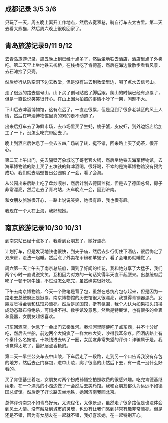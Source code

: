## 成都记录 3/5 3/6

只玩了一天，周五晚上离开工作地点，然后去宽窄巷，骑自行车去太古里。第二天去看大熊猫，然后周六晚上很晚回家了。

## 青岛旅游记录9/11 9/12

去青岛旅游记录，周五晚上到已经十点多了，然后坐地铁去酒店，酒店里点了外卖吃。第二天早上坐地铁去栈桥，在栈桥吃了肯德基，然后在海边散散步看看风景，去石滩捡了贝壳。

然后步行从防空洞下边去教堂，但是没有进去到教堂里边，喝了点水去信号山。

走了很远的路去信号山，山下买了创可贴贴了脚后跟，爬山的时候已经有点累了，但是一直说说笑笑很开心。在山上因为拍照的事情小吵了一架，问题不大。

下山后去啤酒博物馆，这有点远了，一直走很累，但是见到了很多老城区的风土人情，然后在啤酒博物馆里真的累的走不动道了。

出来后打车去了海鲜市场，去市场里买了生蚝，梭子蟹，皮皮虾，到外边饭店给加工了一下，没怎么吃完带回去了。

晚上到酒店后休息了一会去五四广场转了转，挺不错，回来路上买了奶茶，很开心。

第二天上午出门，先去隔壁万象城吃了哥老官火锅，然后坐地铁去海军博物馆，去海军博物馆的路上买了五块钱的鲜啤酒喝，很好喝，不幸的是海军博物馆没有预约成功，我们就去隔壁鲁迅公园躺了一会，看了会海。

从公园出来后路上吃了盘炒嘎啦，然后计划去德国监狱，但是去了德国总督，房子非常漂亮，然后走去了青岛站，火车晚点一会，回到济南。

和女朋友旅游很开心，一路上说说笑笑，她很有趣，我也很有趣。

我现在一个人在上海，我好想她。

## 南京旅游记录10/30 10/31

到南京站已经十点多了，我看到女朋友了，她好漂亮

计划打车，但是发现地铁也很快，到夫子庙，然后去步行街住下酒店，很后悔定了双床房，没法一起睡。然后点了外卖花甲粉和羊蝎子，看了会电影就睡觉了。

周六第一天上午去了南京总统府，闻到了好闻的桂花，我和她分享了大猛子，我们两个小时一直说说笑笑，互相因为对方的一句话笑得半天直不起腰来。出总统府后吃了一顿干锅牛蛙，不过没怎么吃完，虽然确实很好吃。

下午去南京博物馆，今天一个败笔是背了包，虽然在总统府包存起来，但是因为一路走去总统府还是挺累，南京博物馆的历史馆很大很漂亮，我觉得青铜器漂亮，女朋友觉得金表和珐琅彩漂亮。然后是民国馆，挺有氛围，我个人认为如果把头顶换成动态幕布将绝杀，可惜换不得。数字馆没意思，然后是特展馆，也有很多的金表和瓷器，女朋友超级喜欢。

打车回酒店，休息了一会出门去秦淮河。秦淮河里随便吃了点东西，并不十分好吃，然后去坐船，前边两个大妈疯了一样大吵大笑，吵得我耳朵疼。回酒店路上有个秦什么名妓馆，十块钱进去转了一圈，女朋友非常失望的评价：诈骗属于是。我也觉得太坑了，最好展点香艳的。

第二天一早坐公交车去中山陵，下车后走了一段路，走到另一个口告诉我没有存包的地方，然后去正门存包，进中山陵，爬了很高的山然后下去，有一说一没什么好看的。

买了肯德基坐着吃，女朋友对两个扮成孙悟空拍照收费的很感兴趣。吃完肯德基继续走，在一个漂亮的小湖边做了一会然后去美玲馆。我和女朋友都认为远远不如德国总督馆。然后走了好长路去坐地铁，她回济南我回北京。

总体评价南京不如青岛好玩，太流程化，太像景点，虽然走了很多路但是也没体会到风土人情。没有触及到城市的灵魂，也没有让我们感到非常有趣非常漂亮。但是还是不错，因为有女朋友在一起就不错，我好喜欢她，在一起特别开心。

